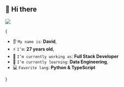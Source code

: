 <h2>👋 Hi there</h2>

<p><img src="https://komarev.com/ghpvc/?username=davidalmaz&color=blue"/></p>

{  

* 👂 `My name is`: **David**,
* ⚡ `I’m`: **27 years old**,
* 🔭 `I’m currently working as`: **Full Stack Developer**
* 🌱 `I’m currently learning`: **Data Engineering**,
* 💻 `Favorite lang`: **Python & TypeScript**  

}
